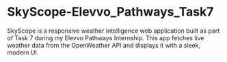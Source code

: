 # SkyScope-Elevvo_Pathways_Task7
SkyScope is a responsive weather intelligence web application built as part of Task 7 during my Elevvo Pathways Internship. This app fetches live weather data from the OpenWeather API and displays it with a sleek, modern UI.
